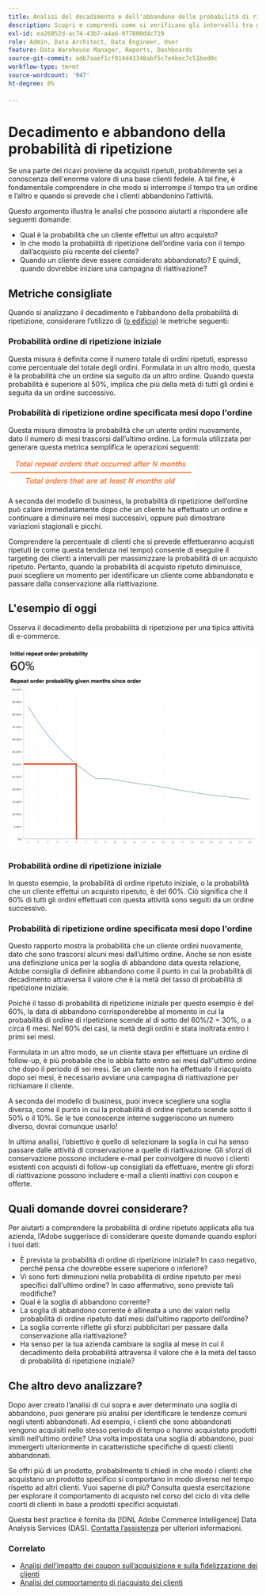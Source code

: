 ```yaml
---
title: Analisi del decadimento e dell'abbandono delle probabilità di ripetizione
description: Scopri e comprendi come si verificano gli intervalli tra gli ordini e quando si prevede un abbandono dei clienti.
exl-id: ea26052d-ac74-43b7-a4a6-977800d4c719
role: Admin, Data Architect, Data Engineer, User
feature: Data Warehouse Manager, Reports, Dashboards
source-git-commit: adb7aaef1cf914d43348abf5c7e4bec7c51bed0c
workflow-type: tm+mt
source-wordcount: '947'
ht-degree: 0%

---
```


# Decadimento e abbandono della probabilità di ripetizione

Se una parte dei ricavi proviene da acquisti ripetuti, probabilmente sei a conoscenza dell&#39;enorme valore di una base clienti fedele. A tal fine, è fondamentale comprendere in che modo si interrompe il tempo tra un ordine e l’altro e quando si prevede che i clienti abbandonino l’attività.

Questo argomento illustra le analisi che possono aiutarti a rispondere alle seguenti domande:

* Qual è la probabilità che un cliente effettui un altro acquisto?
* In che modo la probabilità di ripetizione dell’ordine varia con il tempo dall’acquisto più recente del cliente?
* Quando un cliente deve essere considerato abbandonato? E quindi, quando dovrebbe iniziare una campagna di riattivazione?

## Metriche consigliate

Quando si analizzano il decadimento e l’abbandono della probabilità di ripetizione, considerare l’utilizzo di ([o edificio](../../data-user/reports/ess-manage-data-metrics.md)) le metriche seguenti:

### Probabilità ordine di ripetizione iniziale

Questa misura è definita come il numero totale di ordini ripetuti, espresso come percentuale del totale degli ordini. Formulata in un altro modo, questa è la probabilità che un ordine sia seguito da un altro ordine. Quando questa probabilità è superiore al 50%, implica che più della metà di tutti gli ordini è seguita da un ordine successivo.

### Probabilità di ripetizione ordine specificata mesi dopo l&#39;ordine

Questa misura dimostra la probabilità che un utente ordini nuovamente, dato il numero di mesi trascorsi dall’ultimo ordine. La formula utilizzata per generare questa metrica semplifica le operazioni seguenti:

![Ripeti formula di probabilità](../../assets/Repeat_probability_formula.png)

A seconda del modello di business, la probabilità di ripetizione dell’ordine può calare immediatamente dopo che un cliente ha effettuato un ordine e continuare a diminuire nei mesi successivi, oppure può dimostrare variazioni stagionali e picchi.

Comprendere la percentuale di clienti che si prevede effettueranno acquisti ripetuti (e come questa tendenza nel tempo) consente di eseguire il targeting dei clienti a intervalli per massimizzare la probabilità di un acquisto ripetuto. Pertanto, quando la probabilità di acquisto ripetuto diminuisce, puoi scegliere un momento per identificare un cliente come abbandonato e passare dalla conservazione alla riattivazione.

## L&#39;esempio di oggi

Osserva il decadimento della probabilità di ripetizione per una tipica attività di e-commerce.

![Probabilità di ripetizione ordine iniziale probabilità di ripetizione ordine dati mesi dall&#39;ordine.](../../assets/Order_probability_reports.png)

### Probabilità ordine di ripetizione iniziale

In questo esempio, la probabilità di ordine ripetuto iniziale, o la probabilità che un cliente effettui un acquisto ripetuto, è del 60%. Ciò significa che il 60% di tutti gli ordini effettuati con questa attività sono seguiti da un ordine successivo.

### Probabilità di ripetizione ordine specificata mesi dopo l&#39;ordine

Questo rapporto mostra la probabilità che un cliente ordini nuovamente, dato che sono trascorsi alcuni mesi dall’ultimo ordine. Anche se non esiste una definizione unica per la soglia di abbandono data questa relazione, Adobe consiglia di definire abbandono come il punto in cui la probabilità di decadimento attraversa il valore che è la metà del tasso di probabilità di ripetizione iniziale.

Poiché il tasso di probabilità di ripetizione iniziale per questo esempio è del 60%, la data di abbandono corrisponderebbe al momento in cui la probabilità di ordine di ripetizione scende al di sotto del 60%/2 = 30%, o a circa 6 mesi. Nel 60% dei casi, la metà degli ordini è stata inoltrata entro i primi sei mesi.

Formulata in un altro modo, se un cliente stava per effettuare un ordine di follow-up, è più probabile che lo abbia fatto entro sei mesi dall&#39;ultimo ordine che dopo il periodo di sei mesi. Se un cliente non ha effettuato il riacquisto dopo sei mesi, è necessario avviare una campagna di riattivazione per richiamare il cliente.

A seconda del modello di business, puoi invece scegliere una soglia diversa, come il punto in cui la probabilità di ordine ripetuto scende sotto il 50% o il 10%. Se le tue conoscenze interne suggeriscono un numero diverso, dovrai comunque usarlo!

In ultima analisi, l’obiettivo è quello di selezionare la soglia in cui ha senso passare dalle attività di conservazione a quelle di riattivazione. Gli sforzi di conservazione possono includere e-mail per coinvolgere di nuovo i clienti esistenti con acquisti di follow-up consigliati da effettuare, mentre gli sforzi di riattivazione possono includere e-mail a clienti inattivi con coupon e offerte.

## Quali domande dovrei considerare?

Per aiutarti a comprendere la probabilità di ordine ripetuto applicata alla tua azienda, l’Adobe suggerisce di considerare queste domande quando esplori i tuoi dati:

* È prevista la probabilità di ordine di ripetizione iniziale? In caso negativo, perché pensa che dovrebbe essere superiore o inferiore?
* Vi sono forti diminuzioni nella probabilità di ordine ripetuto per mesi specifici dall&#39;ultimo ordine? In caso affermativo, sono previste tali modifiche?
* Qual è la soglia di abbandono corrente?
* La soglia di abbandono corrente è allineata a uno dei valori nella probabilità di ordine ripetuto dati mesi dall’ultimo rapporto dell’ordine?
* La soglia corrente riflette gli sforzi pubblicitari per passare dalla conservazione alla riattivazione?
* Ha senso per la tua azienda cambiare la soglia al mese in cui il decadimento della probabilità attraversa il valore che è la metà del tasso di probabilità di ripetizione iniziale?

## Che altro devo analizzare?

Dopo aver creato l’analisi di cui sopra e aver determinato una soglia di abbandono, puoi generare più analisi per identificare le tendenze comuni negli utenti abbandonati. Ad esempio, i clienti che sono abbandonati vengono acquisiti nello stesso periodo di tempo o hanno acquistato prodotti simili nell’ultimo ordine? Una volta impostata una soglia di abbandono, puoi immergerti ulteriormente in caratteristiche specifiche di questi clienti abbandonati.

Se offri più di un prodotto, probabilmente ti chiedi in che modo i clienti che acquistano un prodotto specifico si comportano in modo diverso nel tempo rispetto ad altri clienti. Vuoi saperne di più? Consulta questa esercitazione per esplorare il comportamento di acquisto nel corso del ciclo di vita delle coorti di clienti in base a prodotti specifici acquistati.

Questa best practice è fornita da [!DNL Adobe Commerce Intelligence] Data Analysis Services (DAS). [Contatta l’assistenza](https://experienceleague.adobe.com/docs/commerce-knowledge-base/kb/troubleshooting/miscellaneous/mbi-service-policies.html) per ulteriori informazioni.

### Correlato

* [Analisi dell’impatto dei coupon sull’acquisizione e sulla fidelizzazione dei clienti](../analysis/coupon-impact.md)
* [Analisi del comportamento di riacquisto dei clienti](../analysis/repurchase-behavior.md)
